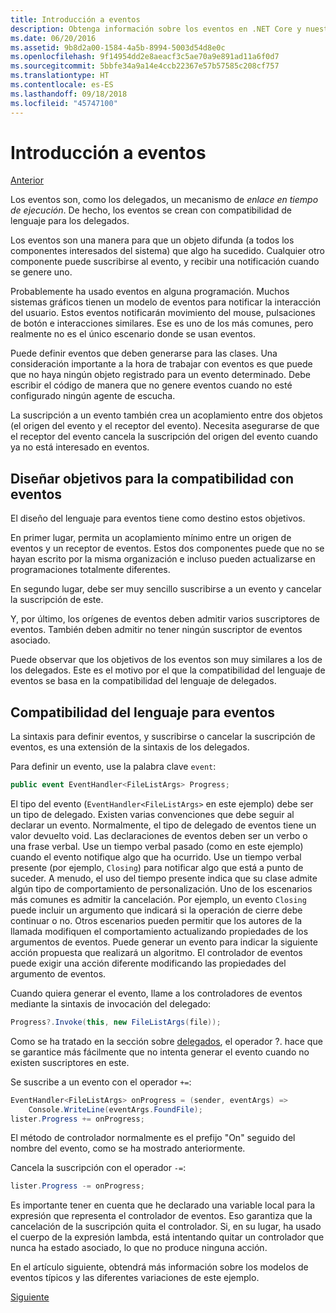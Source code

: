 ```yaml
---
title: Introducción a eventos
description: Obtenga información sobre los eventos en .NET Core y nuestros objetivos de diseño del lenguaje para los eventos en esta introducción.
ms.date: 06/20/2016
ms.assetid: 9b8d2a00-1584-4a5b-8994-5003d54d8e0c
ms.openlocfilehash: 9f14954dd2e8aeacf3c5ae70a9e891ad11a6f0d7
ms.sourcegitcommit: 5bbfe34a9a14e4ccb22367e57b57585c208cf757
ms.translationtype: HT
ms.contentlocale: es-ES
ms.lasthandoff: 09/18/2018
ms.locfileid: "45747100"
---
```

# <a name="introduction-to-events"></a>Introducción a eventos

[Anterior](delegates-patterns.md)

Los eventos son, como los delegados, un mecanismo de *enlace en tiempo de ejecución*. De hecho, los eventos se crean con compatibilidad de lenguaje para los delegados.

Los eventos son una manera para que un objeto difunda (a todos los componentes interesados del sistema) que algo ha sucedido. Cualquier otro componente puede suscribirse al evento, y recibir una notificación cuando se genere uno.

Probablemente ha usado eventos en alguna programación. Muchos sistemas gráficos tienen un modelo de eventos para notificar la interacción del usuario. Estos eventos notificarán movimiento del mouse, pulsaciones de botón e interacciones similares. Ese es uno de los más comunes, pero realmente no es el único escenario donde se usan eventos.

Puede definir eventos que deben generarse para las clases. Una consideración importante a la hora de trabajar con eventos es que puede que no haya ningún objeto registrado para un evento determinado. Debe escribir el código de manera que no genere eventos cuando no esté configurado ningún agente de escucha.

La suscripción a un evento también crea un acoplamiento entre dos objetos (el origen del evento y el receptor del evento). Necesita asegurarse de que el receptor del evento cancela la suscripción del origen del evento cuando ya no está interesado en eventos.

## <a name="design-goals-for-event-support"></a>Diseñar objetivos para la compatibilidad con eventos

El diseño del lenguaje para eventos tiene como destino estos objetivos.

En primer lugar, permita un acoplamiento mínimo entre un origen de eventos y un receptor de eventos. Estos dos componentes puede que no se hayan escrito por la misma organización e incluso pueden actualizarse en programaciones totalmente diferentes.

En segundo lugar, debe ser muy sencillo suscribirse a un evento y cancelar la suscripción de este.

Y, por último, los orígenes de eventos deben admitir varios suscriptores de eventos. También deben admitir no tener ningún suscriptor de eventos asociado.

Puede observar que los objetivos de los eventos son muy similares a los de los delegados.
Este es el motivo por el que la compatibilidad del lenguaje de eventos se basa en la compatibilidad del lenguaje de delegados.

## <a name="language-support-for-events"></a>Compatibilidad del lenguaje para eventos

La sintaxis para definir eventos, y suscribirse o cancelar la suscripción de eventos, es una extensión de la sintaxis de los delegados.

Para definir un evento, use la palabra clave `event`:

```csharp
public event EventHandler<FileListArgs> Progress;
```

El tipo del evento (`EventHandler<FileListArgs>` en este ejemplo) debe ser un tipo de delegado. Existen varias convenciones que debe seguir al declarar un evento. Normalmente, el tipo de delegado de eventos tiene un valor devuelto void.
Las declaraciones de eventos deben ser un verbo o una frase verbal.
Use un tiempo verbal pasado (como en este ejemplo) cuando el evento notifique algo que ha ocurrido. Use un tiempo verbal presente (por ejemplo, `Closing`) para notificar algo que está a punto de suceder. A menudo, el uso del tiempo presente indica que su clase admite algún tipo de comportamiento de personalización. Uno de los escenarios más comunes es admitir la cancelación. Por ejemplo, un evento `Closing` puede incluir un argumento que indicará si la operación de cierre debe continuar o no.  Otros escenarios pueden permitir que los autores de la llamada modifiquen el comportamiento actualizando propiedades de los argumentos de eventos. Puede generar un evento para indicar la siguiente acción propuesta que realizará un algoritmo. El controlador de eventos puede exigir una acción diferente modificando las propiedades del argumento de eventos.

Cuando quiera generar el evento, llame a los controladores de eventos mediante la sintaxis de invocación del delegado:

```csharp
Progress?.Invoke(this, new FileListArgs(file));
```

Como se ha tratado en la sección sobre [delegados](delegates-patterns.md), el operador ?.
hace que se garantice más fácilmente que no intenta generar el evento cuando no existen suscriptores en este.
 
Se suscribe a un evento con el operador `+=`:

```csharp
EventHandler<FileListArgs> onProgress = (sender, eventArgs) => 
    Console.WriteLine(eventArgs.FoundFile);
lister.Progress += onProgress;
```

El método de controlador normalmente es el prefijo "On" seguido del nombre del evento, como se ha mostrado anteriormente.

Cancela la suscripción con el operador `-=`:

```csharp
lister.Progress -= onProgress;
```

Es importante tener en cuenta que he declarado una variable local para la expresión que representa el controlador de eventos. Eso garantiza que la cancelación de la suscripción quita el controlador.
Si, en su lugar, ha usado el cuerpo de la expresión lambda, está intentando quitar un controlador que nunca ha estado asociado, lo que no produce ninguna acción.

En el artículo siguiente, obtendrá más información sobre los modelos de eventos típicos y las diferentes variaciones de este ejemplo.

[Siguiente](event-pattern.md)
